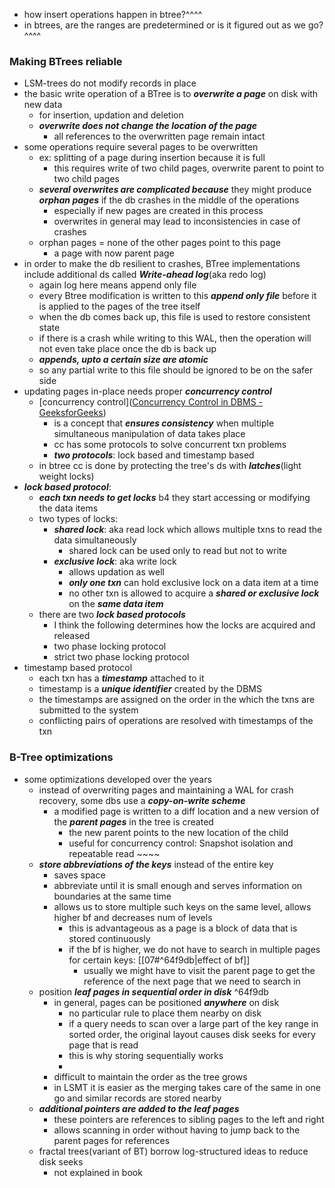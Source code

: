 - how insert operations happen in btree?^^^^
- in btrees, are the ranges are predetermined or is it figured out as we go?^^^^
### Making BTrees reliable
- LSM-trees do not modify records in place
- the basic write operation of a BTree is to ***overwrite a page*** on disk with new data
	- for insertion, updation and deletion
	- ***overwrite does not change the location of the page***
		- all references to the overwritten page remain intact
- some operations require several pages to be overwritten
	- ex: splitting of a page during insertion because it is full
		- this requires write of two child pages, overwrite parent to point to two child pages
	- ***several overwrites are complicated because*** they might produce ***orphan pages*** if the db crashes in the middle of the operations
		- especially if new pages are created in this process
		- overwrites in general may lead to inconsistencies in case of crashes
	- orphan pages = none of the other pages point to this page
		- a page with now parent page
- in order to make the db resilient to crashes, BTree implementations include additional ds called ***Write-ahead log***(aka redo log)
	- again log here means append only file
	- every Btree modification is written to this ***append only file*** before it is applied to the pages of the tree itself
	- when the db comes back up, this file is used to restore consistent state
	- if there is a crash while writing to this WAL, then the operation will not even take place once the db is back up
	- ***appends, upto a certain size are atomic***
	- so any partial write to this file should be ignored to be on the safer side
- updating pages in-place needs proper ***concurrency control***
	- [concurrency control]([Concurrency Control in DBMS - GeeksforGeeks](https://www.geeksforgeeks.org/concurrency-control-in-dbms/))
		- is a concept that ***ensures consistency*** when multiple simultaneous manipulation of data takes place
		- cc has some protocols to solve concurrent txn problems
		- ***two protocols***: lock based and timestamp based
	- in btree cc is done by protecting the tree's ds with ***latches***(light weight locks)
- ***lock based protocol***:
	- ***each txn needs to get locks*** b4 they start accessing or modifying the data items
	- two types of locks:
		- ***shared lock***: aka read lock which allows multiple txns to read the data simultaneously
			- shared lock can be used only to read but not to write
		- ***exclusive lock***: aka write lock
			- allows updation as well
			- ***only one txn*** can hold exclusive lock on a data item at a time
			- no other txn is allowed to acquire a ***shared or exclusive lock*** on the ***same data item***
	- there are two ***lock based protocols***
		- I think the following determines how the locks are acquired and released
		- two phase locking protocol
		- strict two phase locking protocol
- timestamp based protocol
	- each txn has a ***timestamp*** attached to it
	- timestamp is a ***unique identifier*** created by the DBMS
	- the timestamps are assigned on the order in the which the txns are submitted to the system
	- conflicting pairs of operations are resolved with timestamps of the txn

### B-Tree optimizations
- some optimizations developed over the years
	- instead of overwriting pages and maintaining a WAL for crash recovery, some dbs use a ***copy-on-write scheme***
		- a modified page is written to a diff location and a new version of the ***parent pages*** in the tree is created
			- the new parent points to the new location of the child
			- useful for concurrency control: Snapshot isolation and repeatable read ~~~~
	- ***store abbreviations of the keys*** instead of the entire key
		- saves space
		- abbreviate until it is small enough and serves information on boundaries at the same time 
		- allows us to store multiple such keys on the same level, allows higher bf and decreases num of levels
			- this is advantageous as a page is a block of data that is stored continuously
			- if the bf is higher, we do not have to search in multiple pages for certain keys: [[07#^64f9db|effect of bf]]
				- usually we might have to visit the parent page to get the reference of the next page that we need to search in
	- position ***leaf pages in sequential order in disk*** ^64f9db
		- in general, pages can be positioned ***anywhere*** on disk
			- no particular rule to place them nearby on disk
			- if a query needs to scan over a large part of the key range in sorted order, the original layout causes disk seeks for every page that is read
			- this is why storing sequentially works
			- 
		- difficult to maintain the order as the tree grows
		- in LSMT it is easier as the merging takes care of the same in one go and similar records are stored nearby
	- ***additional pointers are added to the leaf pages***
		- these pointers are references to sibling pages to the left and right
		- allows scanning in order without having to jump back to the parent pages for references
	- fractal trees(variant of BT) borrow log-structured ideas to reduce disk seeks
		- not explained in book
